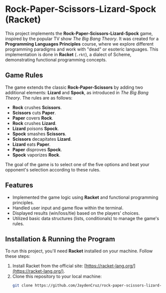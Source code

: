 # Rock-Paper-Scissors-Lizard-Spock (Racket)

This project implements the **Rock-Paper-Scissors-Lizard-Spock** game, inspired by the popular TV show *The Big Bang Theory*. It was created for a **Programming Languages Principles** course, where we explore different programming paradigms and work with "dead" or esoteric languages. This implementation is done in **Racket** (`.rkt`), a dialect of Scheme, demonstrating functional programming concepts.

## Game Rules

The game extends the classic **Rock-Paper-Scissors** by adding two additional elements: **Lizard** and **Spock**, as introduced in *The Big Bang Theory*. The rules are as follows:

- **Rock** crushes **Scissors**.
- **Scissors** cuts **Paper**.
- **Paper** covers **Rock**.
- **Rock** crushes **Lizard**.
- **Lizard** poisons **Spock**.
- **Spock** smashes **Scissors**.
- **Scissors** decapitates **Lizard**.
- **Lizard** eats **Paper**.
- **Paper** disproves **Spock**.
- **Spock** vaporizes **Rock**.

The goal of the game is to select one of the five options and beat your opponent's selection according to these rules.

## Features

- Implemented the game logic using **Racket** and functional programming principles.
- Handled user input and game flow within the terminal.
- Displayed results (win/loss/tie) based on the players' choices.
- Utilized basic data structures (lists, conditionals) to manage the game's rules.

## Installation & Running the Program

To run this project, you'll need **Racket** installed on your machine. Follow these steps:

1. Install Racket from the official site: [https://racket-lang.org/](https://racket-lang.org/).
2. Clone this repository to your local machine:
   ```bash
   git clone https://github.com/JaydenCruz/rock-paper-scissors-lizard-spock-rkt.git
